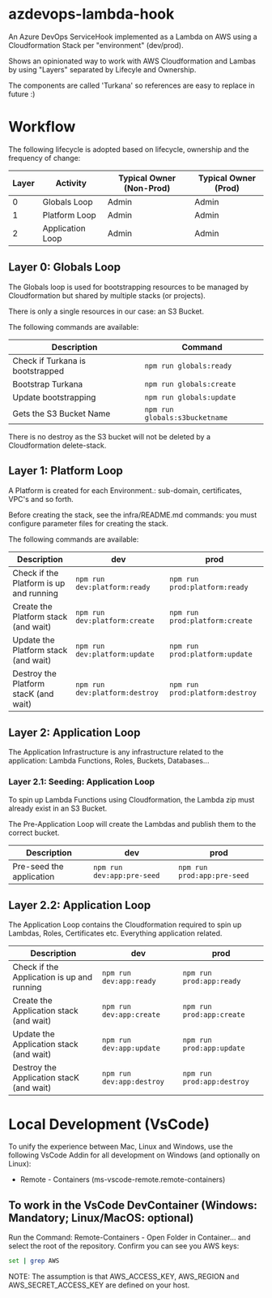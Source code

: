 # azdevops-lambda-hook
An Azure DevOps ServiceHook implemented as a Lambda on AWS using a Cloudformation Stack per "environment" (dev/prod).

Shows an opinionated way to work with AWS Cloudformation and Lambas by using "Layers" separated by Lifecyle and Ownership. 

The components are called 'Turkana' so references are easy to replace in future :)

# Workflow
The following lifecycle is adopted based on lifecycle, ownership and the frequency of change:

| Layer | Activity                              | Typical Owner (Non-Prod) | Typical Owner (Prod) |
| ----- | ------------------------------------- | ------------------------ | -------------------- |
| 0     | Globals Loop                          | Admin                    | Admin                |
| 1     | Platform Loop                         | Admin                    | Admin                |
| 2     | Application Loop                      | Admin                    | Admin                |

## Layer 0: Globals  Loop
The Globals loop is used for bootstrapping resources to be managed by Cloudformation but shared by multiple stacks (or projects). 

There is only a single resources in our case: an S3 Bucket. 

The following commands are available:

| Description                                 | Command                                   |
| ------------------------------------------- | ----------------------------------------- |
| Check if Turkana is bootstrapped            | ```npm run globals:ready```               |
| Bootstrap Turkana                           | ```npm run globals:create```              |
| Update bootstrapping                        | ```npm run globals:update```              |
| Gets the S3 Bucket Name                     | ```npm run globals:s3bucketname```        |

There is no destroy as the S3 bucket will not be deleted by a Cloudformation delete-stack.

## Layer 1: Platform Loop
A Platform is created for each Environment.: sub-domain, certificates, VPC's and so forth. 

Before creating the stack, see the infra/README.md commands: you must configure parameter files for creating the stack.

The following commands are available:

| Description                             | dev                                | prod                                |
| ----------------------------------------| -----------------------------------| ----------------------------------- |
| Check if the Platform is up and running | ```npm run dev:platform:ready```   | ```npm run prod:platform:ready```   |
| Create the Platform stack (and wait)    | ```npm run dev:platform:create```  | ```npm run prod:platform:create```  |
| Update the Platform stack (and wait)    | ```npm run dev:platform:update```  | ```npm run prod:platform:update```  |
| Destroy the Platform stacK (and wait)   | ```npm run dev:platform:destroy``` | ```npm run prod:platform:destroy``` |

## Layer 2: Application Loop
The Application Infrastructure is any infrastructure related to the application: Lambda Functions, Roles, Buckets, Databases...

### Layer 2.1: Seeding: Application Loop
To spin up Lambda Functions using Cloudformation, the Lambda zip must already exist in an S3 Bucket. 

The Pre-Application Loop will create the Lambdas and publish them to the correct bucket. 

| Description                             | dev                                | prod                                |
| ----------------------------------------| -----------------------------------| ----------------------------------- |
| Pre-seed the application                | ```npm run dev:app:pre-seed```     | ```npm run prod:app:pre-seed```     |

## Layer 2.2: Application Loop
The Application Loop contains the Cloudformation required to spin up Lambdas, Roles, Certificates etc. Everything application related. 

| Description                                   | dev                            | prod                           |
| ----------------------------------------------| ------------------------------ |------------------------------- |
| Check if the Application is up and running    | ```npm run dev:app:ready```    | ```npm run prod:app:ready```   |
| Create the Application stack (and wait)       | ```npm run dev:app:create```   | ```npm run prod:app:create```  |
| Update the Application stack  (and wait)      | ```npm run dev:app:update```   | ```npm run prod:app:update```  |
| Destroy the Application stacK (and wait)      | ```npm run dev:app:destroy```  | ```npm run prod:app:destroy``` |

# Local Development (VsCode)
To unify the experience between Mac, Linux and Windows, use the following VsCode Addin for all development on Windows (and optionally on Linux):

* Remote - Containers (ms-vscode-remote.remote-containers)

## To work in the VsCode DevContainer (Windows: Mandatory; Linux/MacOS: optional)
Run the Command: Remote-Containers - Open Folder in Container... and select the root of the repository. Confirm you can see you AWS keys:

```bash
set | grep AWS
```

NOTE: The assumption is that AWS_ACCESS_KEY, AWS_REGION and AWS_SECRET_ACCESS_KEY are defined on your host. 
